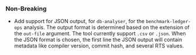 ### Non-Breaking

- Add support for JSON output, for `db-analyser`, for the `benchmark-ledger-ops` analysis. The output format is determined based on the extension of the `out-file` argument. The tool currently support `.csv` or `.json`. When the JSON format is chosen, the first line the JSON output will contain metadata like compiler version, commit hash, and several RTS values.

